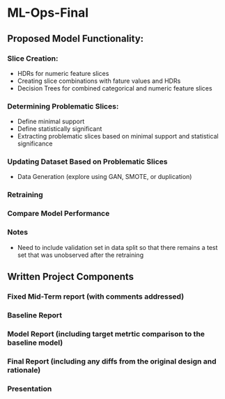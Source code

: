 # ML-Ops-Final

## Proposed Model Functionality:   
### Slice Creation:   
- HDRs for numeric feature slices
- Creating slice combinations with fature values and HDRs
- Decision Trees for combined categorical and numeric feature slices

### Determining Problematic Slices:   
- Define minimal support
- Define statistically significant
- Extracting problematic slices based on minimal support and statistical significance

### Updating Dataset Based on Problematic Slices   
- Data Generation (explore using GAN, SMOTE, or duplication)    

### Retraining    

### Compare Model Performance    

### Notes
- Need to include validation set in data split so that there remains a test set that was unobserved after the retraining

## Written Project Components   
### Fixed Mid-Term report (with comments addressed)   
### Baseline Report   
### Model Report (including target metrtic comparison to the baseline model)   
### Final Report (including any diffs from the original design and rationale)   
### Presentation   
